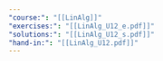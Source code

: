 ```yaml
---
"course:": "[[LinAlg]]"
"exercises:": "[[LinAlg_U12_e.pdf]]"
"solutions:": "[[LinAlg_U12_s.pdf]]"
"hand-in:": "[[LinAlg_U12.pdf]]"
---
```

